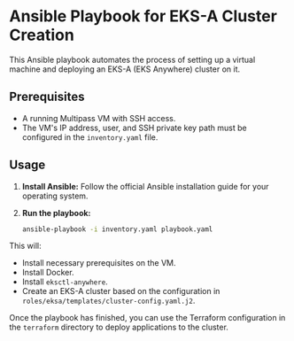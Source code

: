 # Ansible Playbook for EKS-A Cluster Creation

This Ansible playbook automates the process of setting up a virtual machine and deploying an EKS-A (EKS Anywhere) cluster on it.

## Prerequisites

- A running Multipass VM with SSH access.
- The VM's IP address, user, and SSH private key path must be configured in the `inventory.yaml` file.

## Usage

1. **Install Ansible:**
   Follow the official Ansible installation guide for your operating system.

2. **Run the playbook:**
   ```bash
   ansible-playbook -i inventory.yaml playbook.yaml
   ```

This will:
- Install necessary prerequisites on the VM.
- Install Docker.
- Install `eksctl-anywhere`.
- Create an EKS-A cluster based on the configuration in `roles/eksa/templates/cluster-config.yaml.j2`.

Once the playbook has finished, you can use the Terraform configuration in the `terraform` directory to deploy applications to the cluster.